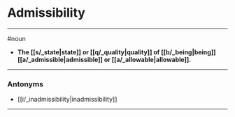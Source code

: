 # Admissibility
---
#noun
- **The [[s/_state|state]] or [[q/_quality|quality]] of [[b/_being|being]] [[a/_admissible|admissible]] or [[a/_allowable|allowable]].**
---
### Antonyms
- [[i/_inadmissibility|inadmissibility]]
---
